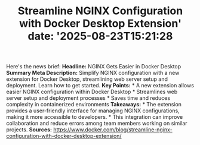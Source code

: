 ﻿---
title: "Streamline NGINX Configuration with Docker Desktop Extension'
date: '2025-08-23T15:21:28"
category: "Markets"
summary: ""
slug: "streamline nginx configuration with docker desktop extension"
source_urls:
  - "https://www.docker.com/blog/streamline-nginx-configuration-with-docker-desktop-extension/"
seo:
  title: "Streamline NGINX Configuration with Docker Desktop Extension | Hash n Hedge'
  description: '"
  keywords: ["news", "markets", "brief"]
---
Here's the news brief:  **Headline:** NGINX Gets Easier in Docker Desktop  **Summary Meta Description:** Simplify NGINX configuration with a new extension for Docker Desktop, streamlining web server setup and deployment. Learn how to get started.  **Key Points:**  * A new extension allows easier NGINX configuration within Docker Desktop * Streamlines web server setup and deployment processes * Saves time and reduces complexity in containerized environments  **Takeaways:**  * The extension provides a user-friendly interface for managing NGINX configurations, making it more accessible to developers. * This integration can improve collaboration and reduce errors among team members working on similar projects.  **Sources:** https://www.docker.com/blog/streamline-nginx-configuration-with-docker-desktop-extension/ 
